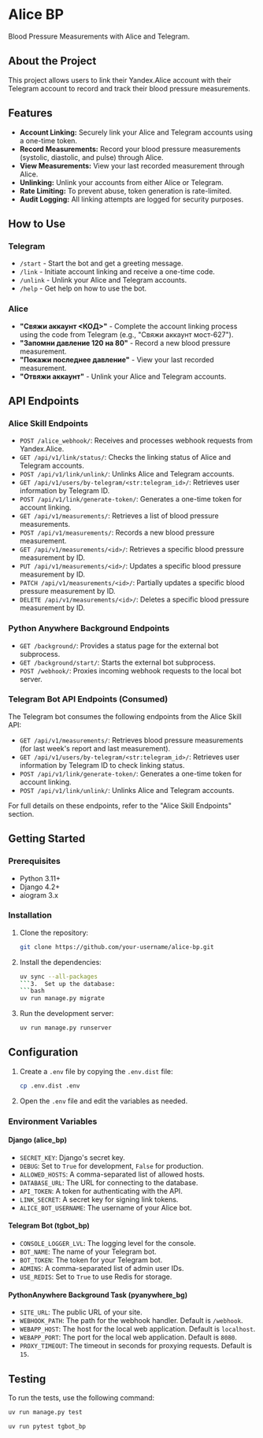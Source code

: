# Alice BP

Blood Pressure Measurements with Alice and Telegram.

## About the Project

This project allows users to link their Yandex.Alice account with their Telegram account to record and track their blood pressure measurements.

## Features

*   **Account Linking:** Securely link your Alice and Telegram accounts using a one-time token.
*   **Record Measurements:** Record your blood pressure measurements (systolic, diastolic, and pulse) through Alice.
*   **View Measurements:** View your last recorded measurement through Alice.
*   **Unlinking:** Unlink your accounts from either Alice or Telegram.
*   **Rate Limiting:** To prevent abuse, token generation is rate-limited.
*   **Audit Logging:** All linking attempts are logged for security purposes.

## How to Use

### Telegram

*   `/start` - Start the bot and get a greeting message.
*   `/link` - Initiate account linking and receive a one-time code.
*   `/unlink` - Unlink your Alice and Telegram accounts.
*   `/help` - Get help on how to use the bot.

### Alice

*   **"Свяжи аккаунт <КОД>"** - Complete the account linking process using the code from Telegram (e.g., "Свяжи аккаунт мост-627").
*   **"Запомни давление 120 на 80"** - Record a new blood pressure measurement.
*   **"Покажи последнее давление"** - View your last recorded measurement.
*   **"Отвяжи аккаунт"** - Unlink your Alice and Telegram accounts.

## API Endpoints

### Alice Skill Endpoints

*   `POST /alice_webhook/`: Receives and processes webhook requests from Yandex.Alice.
*   `GET /api/v1/link/status/`: Checks the linking status of Alice and Telegram accounts.
*   `POST /api/v1/link/unlink/`: Unlinks Alice and Telegram accounts.
*   `GET /api/v1/users/by-telegram/<str:telegram_id>/`: Retrieves user information by Telegram ID.
*   `POST /api/v1/link/generate-token/`: Generates a one-time token for account linking.
*   `GET /api/v1/measurements/`: Retrieves a list of blood pressure measurements.
*   `POST /api/v1/measurements/`: Records a new blood pressure measurement.
*   `GET /api/v1/measurements/<id>/`: Retrieves a specific blood pressure measurement by ID.
*   `PUT /api/v1/measurements/<id>/`: Updates a specific blood pressure measurement by ID.
*   `PATCH /api/v1/measurements/<id>/`: Partially updates a specific blood pressure measurement by ID.
*   `DELETE /api/v1/measurements/<id>/`: Deletes a specific blood pressure measurement by ID.

### Python Anywhere Background Endpoints

*   `GET /background/`: Provides a status page for the external bot subprocess.
*   `GET /background/start/`: Starts the external bot subprocess.
*   `POST /webhook/`: Proxies incoming webhook requests to the local bot server.

### Telegram Bot API Endpoints (Consumed)

The Telegram bot consumes the following endpoints from the Alice Skill API:

*   `GET /api/v1/measurements/`: Retrieves blood pressure measurements (for last week's report and last measurement).
*   `GET /api/v1/users/by-telegram/<str:telegram_id>/`: Retrieves user information by Telegram ID to check linking status.
*   `POST /api/v1/link/generate-token/`: Generates a one-time token for account linking.
*   `POST /api/v1/link/unlink/`: Unlinks Alice and Telegram accounts.

For full details on these endpoints, refer to the "Alice Skill Endpoints" section.

## Getting Started

### Prerequisites

*   Python 3.11+
*   Django 4.2+
*   aiogram 3.x

### Installation

1.  Clone the repository:
    ```bash
    git clone https://github.com/your-username/alice-bp.git
    ```
2.  Install the dependencies:
    ```bash
    uv sync --all-packages
    ```3.  Set up the database:
    ```bash
    uv run manage.py migrate
    ```
4.  Run the development server:
    ```bash
    uv run manage.py runserver
    ```

## Configuration

1.  Create a `.env` file by copying the `.env.dist` file:
    ```bash
    cp .env.dist .env
    ```
2.  Open the `.env` file and edit the variables as needed.

### Environment Variables

#### Django (alice_bp)
*   `SECRET_KEY`: Django's secret key.
*   `DEBUG`: Set to `True` for development, `False` for production.
*   `ALLOWED_HOSTS`: A comma-separated list of allowed hosts.
*   `DATABASE_URL`: The URL for connecting to the database.
*   `API_TOKEN`: A token for authenticating with the API.
*   `LINK_SECRET`: A secret key for signing link tokens.
*   `ALICE_BOT_USERNAME`: The username of your Alice bot.

#### Telegram Bot (tgbot_bp)
*   `CONSOLE_LOGGER_LVL`: The logging level for the console.
*   `BOT_NAME`: The name of your Telegram bot.
*   `BOT_TOKEN`: The token for your Telegram bot.
*   `ADMINS`: A comma-separated list of admin user IDs.
*   `USE_REDIS`: Set to `True` to use Redis for storage.

#### PythonAnywhere Background Task (pyanywhere_bg)
*   `SITE_URL`: The public URL of your site.
*   `WEBHOOK_PATH`: The path for the webhook handler. Default is `/webhook`.
*   `WEBAPP_HOST`: The host for the local web application. Default is `localhost`.
*   `WEBAPP_PORT`: The port for the local web application. Default is `8080`.
*   `PROXY_TIMEOUT`: The timeout in seconds for proxying requests. Default is `15`.

## Testing

To run the tests, use the following command:

```bash
uv run manage.py test
```

```bash
uv run pytest tgbot_bp
```
